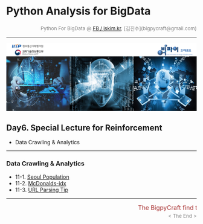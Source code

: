 
# Python Analysis for BigData

<div align='right'><font size=2 color='gray'>Python For BigData @ <font color='blue'><a href='https://www.facebook.com/jskim.kr'>FB / jskim.kr</a></font>, [김진수](bigpycraft@gmail.com)</font></div>
<hr>

<img src="../images/img_front_readme.png">

## Day6. Special Lecture for Reinforcement
- Data Crawling & Analytics

<hr>

### Data Crawling & Analytics
- 11-1. [Seoul Population                          ][pkg-92]
- 11-2. [McDonalds-idx                             ][pkg-a4]
- 11-3. [URL Parsing Tip                           ][pkg-a5]

[pkg-91]:  https://htmlpreview.github.io/?https://github.com/bigpycraft/iitp19-hankyung/blob/master/notebook/html/PD_DA_332_Folium_for_Map_ver2.html         "Go pkg-91"
[pkg-92]:  https://htmlpreview.github.io/?https://github.com/bigpycraft/iitp19-hankyung/blob/master/notebook/html/PD_DA_333_Seoul_Population_19_2Q.html      "Go pkg-92"

[pkg-a1]:  https://htmlpreview.github.io/?https://github.com/bigpycraft/iitp19-hankyung/blob/master/notebook/html/PE_DA_410_Web_Scraping_ver2.html           "Go pkg-a1"
[pkg-a2]:  https://htmlpreview.github.io/?https://github.com/bigpycraft/iitp19-hankyung/blob/master/notebook/html/PE_DA_411_Web_Crawling1_ver3.html          "Go pkg-a2"
[pkg-a3]:  https://htmlpreview.github.io/?https://github.com/bigpycraft/iitp19-hankyung/blob/master/notebook/html/PE_DA_412_Web_Crawling2_ver3.html          "Go pkg-a3"

[pkg-a1]:  https://htmlpreview.github.io/?https://github.com/bigpycraft/iitp19-hankyung/blob/master/notebook/html/PE_DA_410_Web_Scraping_ver2.html           "Go pkg-a1"
[pkg-a2]:  https://htmlpreview.github.io/?https://github.com/bigpycraft/iitp19-hankyung/blob/master/notebook/html/PE_DA_411_Web_Crawling1_ver3.html          "Go pkg-a2"
[pkg-a3]:  https://htmlpreview.github.io/?https://github.com/bigpycraft/iitp19-hankyung/blob/master/notebook/html/PE_DA_412_Web_Crawling2_ver3.html          "Go pkg-a3"
[pkg-a4]:  https://htmlpreview.github.io/?https://github.com/bigpycraft/iitp19-hankyung/blob/master/notebook/html/PE_DA_420_Seoul_McDonalds_idx_ver3.html    "Go pkg-a4"
[pkg-a5]:  https://htmlpreview.github.io/?https://github.com/bigpycraft/iitp19-hankyung/blob/master/notebook/html/PE_DA_500_WebCollecting.html               "Go pkg-a5"

<hr>
<marquee><font size=3 color='brown'>The BigpyCraft find the information to design valuable society with Technology & Craft.</font></marquee>
<div align='right'><font size=2 color='gray'> &lt; The End &gt; </font></div>
